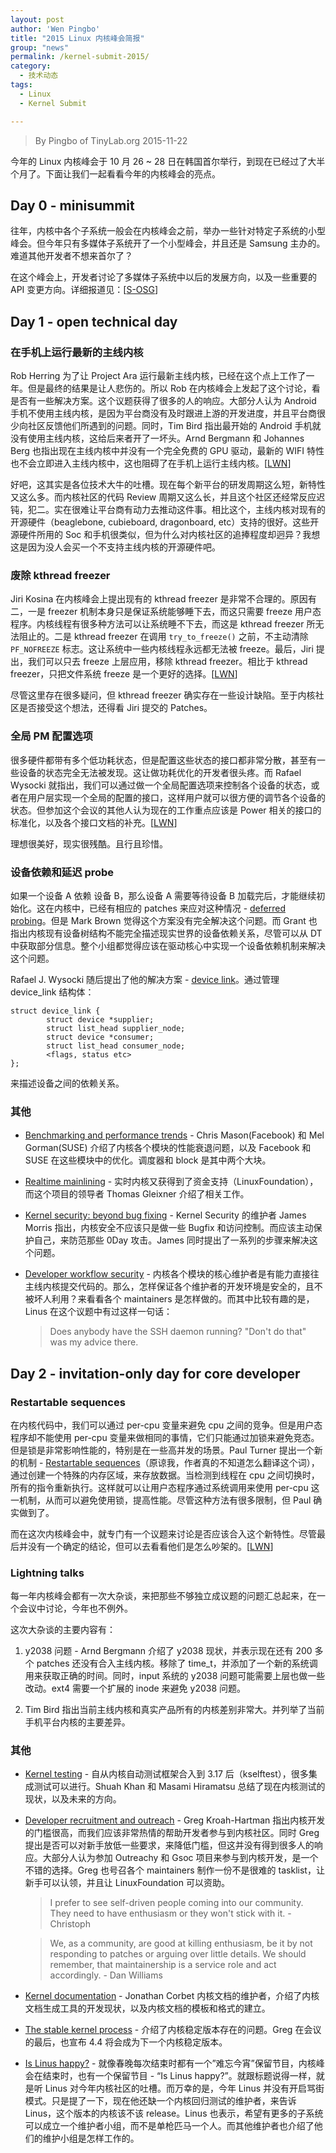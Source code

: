 ```yaml
---
layout: post
author: 'Wen Pingbo'
title: "2015 Linux 内核峰会简报"
group: "news"
permalink: /kernel-submit-2015/
category:
  - 技术动态
tags:
  - Linux
  - Kernel Submit

---
```


> By Pingbo of TinyLab.org
> 2015-11-22

今年的 Linux 内核峰会于 10 月 26 ~ 28 日在韩国首尔举行，到现在已经过了大半个月了。下面让我们一起看看今年的内核峰会的亮点。

## Day 0 - minisummit

往年，内核中各个子系统一般会在内核峰会之前，举办一些针对特定子系统的小型峰会。但今年只有多媒体子系统开了一个小型峰会，并且还是 Samsung 主办的。难道其他开发者不想来首尔了？

在这个峰会上，开发者讨论了多媒体子系统中以后的发展方向，以及一些重要的 API 变更方向。详细报道见：[[S-OSG](http://blogs.s-osg.org/planning-future-media-linux-linux-kernel-summit-media-workshop-seoul-south-korea/)]

## Day 1 - open technical day

### 在手机上运行最新的主线内核

Rob Herring 为了让 Project Ara 运行最新主线内核，已经在这个点上工作了一年。但是最终的结果是让人悲伤的。所以 Rob 在内核峰会上发起了这个讨论，看是否有一些解决方案。这个议题获得了很多的人的响应。大部分人认为 Android 手机不使用主线内核，是因为平台商没有及时跟进上游的开发进度，并且平台商很少向社区反馈他们所遇到的问题。同时，Tim Bird 指出最开始的 Android 手机就没有使用主线内核，这给后来者开了一坏头。Arnd Bergmann 和 Johannes Berg 也指出现在主线内核中并没有一个完全免费的 GPU 驱动，最新的 WIFI 特性也不会立即进入主线内核中，这也阻碍了在手机上运行主线内核。[[LWN](http://lwn.net/Articles/662147/)]

好吧，这其实是各位技术大牛的吐槽。现在每个新平台的研发周期这么短，新特性又这么多。而内核社区的代码 Review 周期又这么长，并且这个社区还经常反应迟钝，犯二。实在很难让平台商有动力去推动这件事。相比这个，主线内核对现有的开源硬件（beaglebone, cubieboard, dragonboard, etc）支持的很好。这些开源硬件所用的 Soc 和手机很类似，但为什么对内核社区的追捧程度却迥异？我想这是因为没人会买一个不支持主线内核的开源硬件吧。

### 废除 kthread freezer

Jiri Kosina 在内核峰会上提出现有的 kthread freezer 是非常不合理的。原因有二，一是 freezer 机制本身只是保证系统能够睡下去，而这只需要 freeze 用户态程序。内核线程有很多种方法可以让系统睡不下去，而这是 kthread freezer 所无法阻止的。二是 kthread freezer 在调用 `try_to_freeze()` 之前，不主动清除 `PF_NOFREEZE` 标志。这让系统中一些内核线程永远都无法被 freeze。最后，Jiri 提出，我们可以只去 freeze 上层应用，移除 kthread freezer。相比于 kthread freezer，只把文件系统 freeze 是一个更好的选择。[[LWN](http://lwn.net/Articles/662703/)]

尽管这里存在很多疑问，但 kthread freezer 确实存在一些设计缺陷。至于内核社区是否接受这个想法，还得看 Jiri 提交的 Patches。

### 全局 PM 配置选项

很多硬件都带有多个低功耗状态，但是配置这些状态的接口都非常分散，甚至有一些设备的状态完全无法被发现。这让做功耗优化的开发者很头疼。而 Rafael Wysocki 就指出，我们可以通过做一个全局配置选项来控制各个设备的状态，或者在用户层实现一个全局的配置的接口，这样用户就可以很方便的调节各个设备的状态。但参加这个会议的其他人认为现在的工作重点应该是 Power 相关的接口的标准化，以及各个接口文档的补充。[[LWN](http://lwn.net/Articles/662701/)]

理想很美好，现实很残酷。且行且珍惜。

### 设备依赖和延迟 probe

如果一个设备 A 依赖 设备 B，那么设备 A 需要等待设备 B 加载完后，才能继续初始化。这在内核中，已经有相应的 patches 来应对这种情况 - [deferred probing](http://lwn.net/Articles/658690/)。但是 Mark Brown 觉得这个方案没有完全解决这个问题。而 Grant 也指出内核现有设备树结构不能完全描述现实世界的设备依赖关系，尽管可以从 DT 中获取部分信息。整个小组都觉得应该在驱动核心中实现一个设备依赖机制来解决这个问题。

Rafael J. Wysocki 随后提出了他的解决方案 - [device link](http://lwn.net/Articles/662205/)。通过管理 device_link 结构体：

```
struct device_link {
        struct device *supplier;
        struct list_head supplier_node;
        struct device *consumer;
        struct list_head consumer_node;
        <flags, status etc>
};
```

来描述设备之间的依赖关系。

### 其他

* [Benchmarking and performance trends](http://lwn.net/Articles/662825/) - Chris Mason(Facebook) 和 Mel Gorman(SUSE) 介绍了内核各个模块的性能衰退问题，以及 Facebook 和 SUSE 在这些模块中的优化。调度器和 block 是其中两个大块。

* [Realtime mainlining](http://lwn.net/Articles/662833/) - 实时内核又获得到了资金支持（LinuxFoundation），而这个项目的领导者 Thomas Gleixner 介绍了相关工作。

* [Kernel security: beyond bug fixing](http://lwn.net/Articles/662219/) - Kernel Security 的维护者 James Morris 指出，内核安全不应该只是做一些 Bugfix 和访问控制。而应该主动保护自己，来防范那些 0Day 攻击。James 同时提出了一系列的步骤来解决这个问题。

* [Developer workflow security](http://lwn.net/Articles/662839/) - 内核各个模块的核心维护者是有能力直接往主线内核提交代码的。那么，怎样保证各个维护者的开发环境是安全的，且不被坏人利用？来看看各个 maintainers 是怎样做的。而其中比较有趣的是，Linus 在这个议题中有过这样一句话：

  > Does anybody have the SSH daemon running? "Don't do that" was my advice there.

## Day 2 -  invitation-only day for core developer

### Restartable sequences

在内核代码中，我们可以通过 per-cpu 变量来避免 cpu 之间的竞争。但是用户态程序却不能使用 per-cpu 变量来做相同的事情，它们只能通过加锁来避免竞态。但是锁是非常影响性能的，特别是在一些高并发的场景。Paul Turner 提出一个新的机制 - [Restartable sequences](http://lwn.net/Articles/650333/)（原谅我，作者真的不知道怎么翻译这个词），通过创建一个特殊的内存区域，来存放数据。当检测到线程在 cpu 之间切换时，所有的指令重新执行。这样就可以让用户态程序通过系统调用来使用 per-cpu 这一机制，从而可以避免使用锁，提高性能。尽管这种方法有很多限制，但 Paul 确实做到了。

而在这次内核峰会中，就专门有一个议题来讨论是否应该合入这个新特性。尽管最后并没有一个确定的结论，但可以去看看他们是怎么吵架的。[[LWN](http://lwn.net/Articles/662946/)]

### Lightning talks

每一年内核峰会都有一次大杂谈，来把那些不够独立成议题的问题汇总起来，在一个会议中讨论，今年也不例外。

这次大杂谈的主要内容有：

1. y2038 问题 - Arnd Bergmann 介绍了 y2038 现状，并表示现在还有 200 多个 patches 还没有合入主线内核。移除了 time_t，并添加了一个新的系统调用来获取正确的时间。同时，input 系统的 y2038 问题可能需要上层也做一些改动。ext4 需要一个扩展的 inode 来避免 y2038 问题。

2. Tim Bird 指出当前主线内核和真实产品所有的内核差别非常大。并列举了当前手机平台内核的主要差异。

### 其他

* [Kernel testing](http://lwn.net/Articles/662882/) - 自从内核自动测试框架合入到 3.17 后（kselftest），很多集成测试可以进行。Shuah Khan 和 Masami Hiramatsu 总结了现在内核测试的现状，以及未来的方向。

* [Developer recruitment and outreach](http://lwn.net/Articles/662911/) - Greg Kroah-Hartman 指出内核开发的门槛很高，而我们应该非常热情的帮助开发者参与到内核社区。同时 Greg 提出是否可以对新手放低一些要求，来降低门槛，但这并没有得到很多人的响应。大部分人认为参加 Outreachy 和 Gsoc 项目来参与到内核开发，是一个不错的选择。Greg 也号召各个 maintainers 制作一份不是很难的 tasklist，让新手可以认领，并且让 LinuxFoundation 可以资助。

  > I prefer to see self-driven people coming into our community. They need to have enthusiasm or they won't stick with it. - Christoph

  > We, as a community, are good at killing enthusiasm, be it by not responding to patches or arguing over little details. We should remember, that maintainership is a service role and act accordingly. - Dan Williams

* [Kernel documentation](http://lwn.net/Articles/662930/) - Jonathan Corbet 内核文档的维护者，介绍了内核文档生成工具的开发现状，以及内核文档的模板和格式的建立。

* [The stable kernel process](http://lwn.net/Articles/662966/) - 介绍了内核稳定版本存在的问题。Greg 在会议的最后，也宣布 4.4 将会成为下一个内核稳定版本。

* [Is Linus happy?](http://lwn.net/Articles/662979/) - 就像春晚每次结束时都有一个”难忘今宵”保留节目，内核峰会在结束时，也有一个保留节目 - “Is Linus happy?”。就跟标题说得一样，就是听 Linus 对今年内核社区的吐槽。而万幸的是，今年 Linus 并没有开启骂街模式。只是提了一下，现在他还缺一个内核回归测试的维护者，来告诉 Linus，这个版本的内核该不该 release。Linus 也表示，希望有更多的子系统可以成立一个维护者小组，而不是单枪匹马一个人。而其他维护者也介绍了他们的维护小组是怎样工作的。
